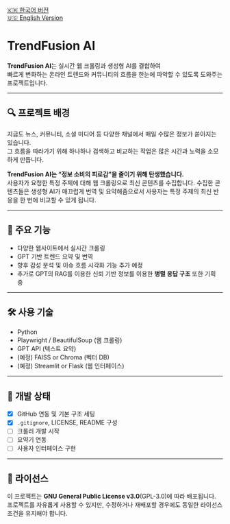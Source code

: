 [🇰🇷 한국어 버전](./README.md)  
[🇺🇸 English Version](./README_EN.md)

# TrendFusion AI

**TrendFusion AI**는 실시간 웹 크롤링과 생성형 AI를 결합하여  
빠르게 변화하는 온라인 트렌드와 커뮤니티의 흐름을 한눈에 파악할 수 있도록 도와주는 프로젝트입니다.

---

## 🔍 프로젝트 배경

지금도 뉴스, 커뮤니티, 소셜 미디어 등 다양한 채널에서 매일 수많은 정보가 쏟아지는 있습니다.  
그 흐름을 따라가기 위해 하나하나 검색하고 비교하는 작업은 많은 시간과 노력을 소모하게 만듭니다.  

**TrendFusion AI는 “정보 소비의 피로감”을 줄이기 위해 탄생했습니다.**  
사용자가 요청한 특정 주제에 대해 웹 크롤링으로 최신 콘텐츠를 수집합니다.
수집한 콘텐츠들은 생성형 AI가 매끄럽게 번역 및 요약해줌으로서 사용자는 특정 주제의 최신 반응을 한 번에 비교할 수 있게 됩니다.

---

## 🎯 주요 기능

- 다양한 웹사이트에서 실시간 크롤링
- GPT 기반 트렌드 요약 및 번역
- 향후 감성 분석 및 이슈 흐름 시각화 기능 추가 예정
- 추가로 GPT의 RAG를 이용한 신뢰 기반 정보를 이용한 **병렬 응답 구조** 또한 기획 중

---

## 🛠 사용 기술

- Python
- Playwright / BeautifulSoup (웹 크롤링)
- GPT API (텍스트 요약)
- (예정) FAISS or Chroma (벡터 DB)
- (예정) Streamlit or Flask (웹 인터페이스)

---

## 🧪 개발 상태

- [x] GitHub 연동 및 기본 구조 세팅
- [x] `.gitignore`, LICENSE, README 구성
- [ ] 크롤러 개발 시작
- [ ] 요약기 연동
- [ ] 사용자 인터페이스 구현

---

## 📄 라이선스

이 프로젝트는 **GNU General Public License v3.0**(GPL-3.0)에 따라 배포됩니다.  
프로젝트를 자유롭게 사용할 수 있지만, 수정하거나 재배포할 경우에도 동일한 라이선스 조건을 유지해야 합니다.